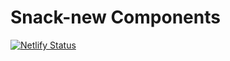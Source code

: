 # Snack-new Components

[![Netlify Status](https://api.netlify.com/api/v1/badges/7aa3be4b-95fb-4a95-98c5-61e7134fb3e0/deploy-status)](https://app.netlify.com/sites/snack-news-components/deploys)